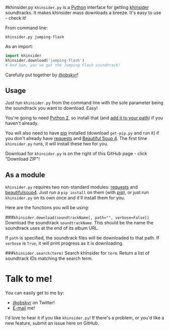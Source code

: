 #khinsider.py
`khinsider.py` is a [Python](https://www.python.org/) interface for getting [khinsider](http://downloads.khinsider.com/) soundtracks. It makes khinsider mass downloads a breeze. It's easy to use - check it!

From command line:
```
khinsider.py jumping-flash
```

As an import:
```python
import khinsider
khinsider.download('jumping-flash')
# And bam, you've got the Jumping Flash soundtrack!
```

Carefully put together by [@obskyr](http://twitter.com/obskyr)!

## Usage
Just run `khinsider.py` from the command line with the sole parameter being the soundtrack you want to download. Easy!

You're going to need [Python 2](https://www.python.org/downloads/), so install that (and [add it to your path](http://superuser.com/a/143121)) if you haven't already.

You will also need to have [pip](https://pip.readthedocs.org/en/latest/installing.html) installed (download `get-pip.py` and run it) if you don't already have [requests](https://pypi.python.org/pypi/requests) and [Beautiful Soup 4](https://pypi.python.org/pypi/beautifulsoup4). The first time `khinsider.py` runs, it will install these two for you.

Download for `khinsider.py` is on the right of this GitHub page - click "Download ZIP"!

## As a module
`khinsider.py` requires two non-standard modules: [requests](https://pypi.python.org/pypi/requests) and [beautifulsoup4](https://pypi.python.org/pypi/beautifulsoup4). Just run a `pip install` on them (with [pip](https://pip.readthedocs.org/en/latest/installing.html)), or just run `khinsider.py` on its own once and it'll install them for you.

Here are the functions you will be using:

###`khinsider.download(soundtrackName[, path="", verbose=False])`
Download the soundtrack `soundtrackName`. This should be the name the soundtrack uses at the end of its album URL.

If `path` is specified, the soundtrack files will be downloaded to that path. If `verbose` is `True`, it will print progress as it is downloading.

###`khinsider.search(term)`
Search khinsider for `term`. Return a list of soundtrack IDs matching the search term.

# Talk to me!
You can easily get to me by:

* [@obskyr](http://twitter.com/obskyr/) on Twitter!
* [E-mail](mailto:powpowd@gmail.com) me!

I'd love to hear it if you like `khinsider.py`! If there's a problem, or you'd like a new feature, submit an issue here on GitHub.
